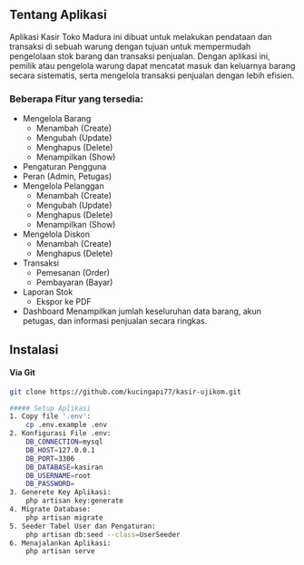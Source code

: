 ## Tentang Aplikasi
Aplikasi Kasir Toko Madura ini dibuat untuk melakukan pendataan dan transaksi di sebuah warung dengan tujuan untuk mempermudah pengelolaan stok barang dan transaksi penjualan. Dengan aplikasi ini, pemilik atau pengelola warung dapat mencatat masuk dan keluarnya barang secara sistematis, serta mengelola transaksi penjualan dengan lebih efisien.

### Beberapa Fitur yang tersedia:
- Mengelola Barang
  - Menambah (Create)
  - Mengubah (Update)
  - Menghapus (Delete)
  - Menampilkan (Show)
- Pengaturan Pengguna
- Peran (Admin, Petugas)
- Mengelola Pelanggan
  - Menambah (Create)
  - Mengubah (Update)
  - Menghapus (Delete)
  - Menampilkan (Show)
- Mengelola Diskon
  - Menambah (Create)
  - Menghapus (Delete)
- Transaksi
  - Pemesanan (Order)
  - Pembayaran (Bayar)
- Laporan Stok
  - Ekspor ke PDF
- Dashboard
Menampilkan jumlah keseluruhan data barang, akun petugas, dan informasi penjualan secara ringkas.

## Instalasi
#### Via Git
```bash
git clone https://github.com/kucingapi77/kasir-ujikom.git

##### Setup Aplikasi
1. Copy file '.env':
    cp .env.example .env
2. Konfigurasi File .env:
    DB_CONNECTION=mysql
    DB_HOST=127.0.0.1
    DB_PORT=3306
    DB_DATABASE=kasiran
    DB_USERNAME=root
    DB_PASSWORD=
3. Generete Key Aplikasi:
    php artisan key:generate
4. Migrate Database:
    php artisan migrate
5. Seeder Tabel User dan Pengaturan:
    php artisan db:seed --class=UserSeeder
6. Menajalankan Aplikasi:
    php artisan serve



